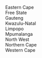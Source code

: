 &nbsp;&nbsp;&nbsp;&nbsp;Eastern Cape<br>
&nbsp;&nbsp;&nbsp;&nbsp;Free State<br>
&nbsp;&nbsp;&nbsp;&nbsp;Gauteng<br>
&nbsp;&nbsp;&nbsp;&nbsp;Kwazulu-Natal<br>
&nbsp;&nbsp;&nbsp;&nbsp;Limpopo<br>
&nbsp;&nbsp;&nbsp;&nbsp;Mpumalanga<br>
&nbsp;&nbsp;&nbsp;&nbsp;North West<br>
&nbsp;&nbsp;&nbsp;&nbsp;Northern Cape<br>
&nbsp;&nbsp;&nbsp;&nbsp;Western Cape
